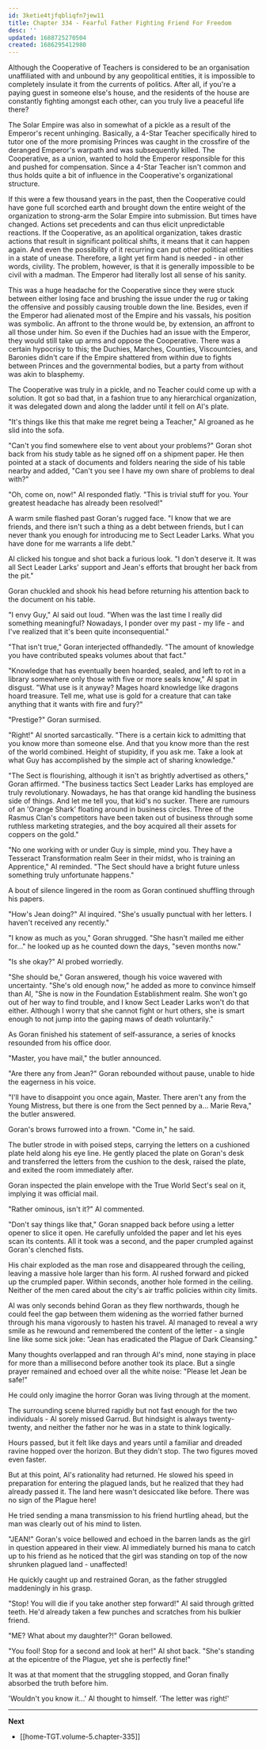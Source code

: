 ```yaml
---
id: 3ketie4tjfqbliqfn7jew11
title: Chapter 334 - Fearful Father Fighting Friend For Freedom
desc: ''
updated: 1688725270504
created: 1686295412980
---
```


Although the Cooperative of Teachers is considered to be an organisation unaffiliated with and unbound by any geopolitical entities, it is impossible to completely insulate it from the currents of politics. After all, if you're a paying guest in someone else's house, and the residents of the house are constantly fighting amongst each other, can you truly live a peaceful life there?

The Solar Empire was also in somewhat of a pickle as a result of the Emperor's recent unhinging. Basically, a 4-Star Teacher specifically hired to tutor one of the more promising Princes was caught in the crossfire of the deranged Emperor's warpath and was subsequently killed. The Cooperative, as a union, wanted to hold the Emperor responsible for this and pushed for compensation. Since a 4-Star Teacher isn't common and thus holds quite a bit of influence in the Cooperative's organizational structure.

If this were a few thousand years in the past, then the Cooperative could have gone full scorched earth and brought down the entire weight of the organization to strong-arm the Solar Empire into submission. But times have changed. Actions set precedents and can thus elicit unpredictable reactions. If the Cooperative, as an apolitical organization, takes drastic actions that result in significant political shifts, it means that it can happen again. And even the possibility of it recurring can put other political entities in a state of unease. Therefore, a light yet firm hand is needed - in other words, civility. The problem, however, is that it is generally impossible to be civil with a madman. The Emperor had literally lost all sense of his sanity.

This was a huge headache for the Cooperative since they were stuck between either losing face and brushing the issue under the rug or taking the offensive and possibly causing trouble down the line. Besides, even if the Emperor had alienated most of the Empire and his vassals, his position was symbolic. An affront to the throne would be, by extension, an affront to all those under him. So even if the Duchies had an issue with the Emperor, they would still take up arms and oppose the Cooperative. There was a certain hypocrisy to this; the Duchies, Marches, Counties, Viscountcies, and Baronies didn't care if the Empire shattered from within due to fights between Princes and the governmental bodies, but a party from without was akin to blasphemy.

The Cooperative was truly in a pickle, and no Teacher could come up with a solution. It got so bad that, in a fashion true to any hierarchical organization, it was delegated down and along the ladder until it fell on Al's plate.

"It's things like this that make me regret being a Teacher," Al groaned as he slid into the sofa.

"Can't you find somewhere else to vent about your problems?" Goran shot back from his study table as he signed off on a shipment paper. He then pointed at a stack of documents and folders nearing the side of his table nearby and added, "Can't you see I have my own share of problems to deal with?"

"Oh, come on, now!" Al responded flatly. "This is trivial stuff for you. Your greatest headache has already been resolved!"

A warm smile flashed past Goran's rugged face. "I know that we are friends, and there isn't such a thing as a debt between friends, but I can never thank you enough for introducing me to Sect Leader Larks. What you have done for me warrants a life debt."

Al clicked his tongue and shot back a furious look. "I don't deserve it. It was all Sect Leader Larks' support and Jean's efforts that brought her back from the pit."

Goran chuckled and shook his head before returning his attention back to the document on his table.

"I envy Guy," Al said out loud. "When was the last time I really did something meaningful? Nowadays, I ponder over my past - my life - and I've realized that it's been quite inconsequential."

"That isn't true," Goran interjected offhandedly. "The amount of knowledge you have contributed speaks volumes about that fact."

"Knowledge that has eventually been hoarded, sealed, and left to rot in a library somewhere only those with five or more seals know," Al spat in disgust. "What use is it anyway? Mages hoard knowledge like dragons hoard treasure. Tell me, what use is gold for a creature that can take anything that it wants with fire and fury?"

"Prestige?" Goran surmised.

"Right!" Al snorted sarcastically. "There is a certain kick to admitting that you know more than someone else. And that you know more than the rest of the world combined. Height of stupidity, if you ask me. Take a look at what Guy has accomplished by the simple act of sharing knowledge."

"The Sect is flourishing, although it isn't as brightly advertised as others," Goran affirmed. "The business tactics Sect Leader Larks has employed are truly revolutionary. Nowadays, he has that orange kid handling the business side of things. And let me tell you, that kid's no sucker. There are rumours of an 'Orange Shark' floating around in business circles. Three of the Rasmus Clan's competitors have been taken out of business through some ruthless marketing strategies, and the boy acquired all their assets for coppers on the gold."

"No one working with or under Guy is simple, mind you. They have a Tesseract Transformation realm Seer in their midst, who is training an Apprentice," Al reminded. "The Sect should have a bright future unless something truly unfortunate happens."

A bout of silence lingered in the room as Goran continued shuffling through his papers.

"How's Jean doing?" Al inquired. "She's usually punctual with her letters. I haven't received any recently."

"I know as much as you," Goran shrugged. "She hasn't mailed me either for..." he looked up as he counted down the days, "seven months now."

"Is she okay?" Al probed worriedly.

"She should be," Goran answered, though his voice wavered with uncertainty. "She's old enough now," he added as more to convince himself than Al, "She is now in the Foundation Establishment realm. She won't go out of her way to find trouble, and I know Sect Leader Larks won't do that either. Although I worry that she cannot fight or hurt others, she is smart enough to not jump into the gaping maws of death voluntarily."

As Goran finished his statement of self-assurance, a series of knocks resounded from his office door.

"Master, you have mail," the butler announced.

"Are there any from Jean?" Goran rebounded without pause, unable to hide the eagerness in his voice.

"I'll have to disappoint you once again, Master. There aren't any from the Young Mistress, but there is one from the Sect penned by a... Marie Reva," the butler answered.

Goran's brows furrowed into a frown. "Come in," he said.

The butler strode in with poised steps, carrying the letters on a cushioned plate held along his eye line. He gently placed the plate on Goran's desk and transferred the letters from the cushion to the desk, raised the plate, and exited the room immediately after.

Goran inspected the plain envelope with the True World Sect's seal on it, implying it was official mail.

"Rather ominous, isn't it?" Al commented.

"Don't say things like that," Goran snapped back before using a letter opener to slice it open. He carefully unfolded the paper and let his eyes scan its contents. All it took was a second, and the paper crumpled against Goran's clenched fists.

His chair exploded as the man rose and disappeared through the ceiling, leaving a massive hole larger than his form. Al rushed forward and picked up the crumpled paper. Within seconds, another hole formed in the ceiling. Neither of the men cared about the city's air traffic policies within city limits.

Al was only seconds behind Goran as they flew northwards, though he could feel the gap between them widening as the worried father burned through his mana vigorously to hasten his travel. Al managed to reveal a wry smile as he rewound and remembered the content of the letter - a single line like some sick joke: "Jean has eradicated the Plague of Dark Cleansing."

Many thoughts overlapped and ran through Al's mind, none staying in place for more than a millisecond before another took its place. But a single prayer remained and echoed over all the white noise: "Please let Jean be safe!"

He could only imagine the horror Goran was living through at the moment.

The surrounding scene blurred rapidly but not fast enough for the two individuals - Al sorely missed Garrud. But hindsight is always twenty-twenty, and neither the father nor he was in a state to think logically.

Hours passed, but it felt like days and years until a familiar and dreaded ravine hopped over the horizon. But they didn't stop. The two figures moved even faster.

But at this point, Al's rationality had returned. He slowed his speed in preparation for entering the plagued lands, but he realized that they had already passed it. The land here wasn't desiccated like before. There was no sign of the Plague here!

He tried sending a mana transmission to his friend hurtling ahead, but the man was clearly out of his mind to listen.

"JEAN!" Goran's voice bellowed and echoed in the barren lands as the girl in question appeared in their view. Al immediately burned his mana to catch up to his friend as he noticed that the girl was standing on top of the now shrunken plagued land - unaffected!

He quickly caught up and restrained Goran, as the father struggled maddeningly in his grasp.

"Stop! You will die if you take another step forward!" Al said through gritted teeth. He'd already taken a few punches and scratches from his bulkier friend.

"ME? What about my daughter?!" Goran bellowed.

"You fool! Stop for a second and look at her!" Al shot back. "She's standing at the epicentre of the Plague, yet she is perfectly fine!"

It was at that moment that the struggling stopped, and Goran finally absorbed the truth before him.

'Wouldn't you know it...' Al thought to himself. 'The letter was right!'

____

**Next**
* [[home-TGT.volume-5.chapter-335]]